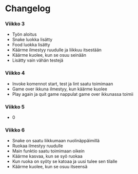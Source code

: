 # Changelog
### Viikko 3
- Työn aloitus
- Snake luokka lisätty
- Food luokka lisätty
- Käärme ilmestyy ruudulle ja liikkuu itsestään
- Käärme kuolee, kun se osuu seinään
- Lisätty vain vähän testejä
### Viikko 4
- Invoke komennot start, test ja lint saatu toimimaan
- Game over ikkuna ilmestyy, kun käärme kuolee
- Play again ja quit game nappulat game over ikkunassa toimii
### Viikko 5
- 0
### Viikko 6
- Snake on saatu liikkumaan nuolinäppäimillä
- Ruokaa ilmestyy ruudulle
- Main funktio saatu toimimaan oikein
- Käärme kasvaa, kun se syö ruokaa 
- Kun ruoka on syöty se katoaa ja uusi tulee sen tilalle
- Käärme kuolee, kun se osuu itseensä
